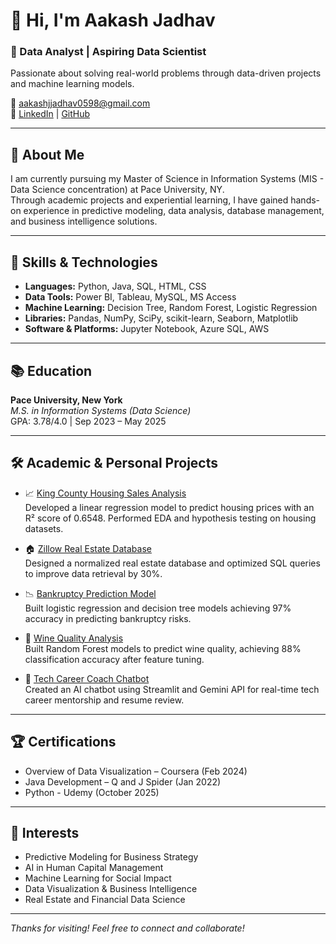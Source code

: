 # 👋 Hi, I'm Aakash Jadhav

### 🎯 Data Analyst | Aspiring Data Scientist  
Passionate about solving real-world problems through data-driven projects and machine learning models.

📧 [aakashjjadhav0598@gmail.com](mailto:aakashjjadhav123@gmail.com)  
🔗 [LinkedIn](https://www.linkedin.com/in/aakashjadhav123) | [GitHub](https://github.com/AJJadhav29)

---

## 📖 About Me
I am currently pursuing my Master of Science in Information Systems (MIS - Data Science concentration) at Pace University, NY.  
Through academic projects and experiential learning, I have gained hands-on experience in predictive modeling, data analysis, database management, and business intelligence solutions.

---

## 🚀 Skills & Technologies
- **Languages:** Python, Java, SQL, HTML, CSS
- **Data Tools:** Power BI, Tableau, MySQL, MS Access
- **Machine Learning:** Decision Tree, Random Forest, Logistic Regression
- **Libraries:** Pandas, NumPy, SciPy, scikit-learn, Seaborn, Matplotlib
- **Software & Platforms:** Jupyter Notebook, Azure SQL, AWS

---

## 📚 Education
**Pace University, New York**  
*M.S. in Information Systems (Data Science)*  
GPA: 3.78/4.0 | Sep 2023 – May 2025

---

## 🛠️ Academic & Personal Projects
- 📈 [King County Housing Sales Analysis](https://github.com/AJJadhav29/King-County-Housing-Sales-Analysis)  
  Developed a linear regression model to predict housing prices with an R² score of 0.6548. Performed EDA and hypothesis testing on housing datasets.

- 🏠 [Zillow Real Estate Database](https://github.com/AJJadhav29/Zillow_Database_Project.git)  
  Designed a normalized real estate database and optimized SQL queries to improve data retrieval by 30%.

- 📉 [Bankruptcy Prediction Model](https://github.com/AJJadhav29/Bankruptcy_Prediction_Project.git)  
  Built logistic regression and decision tree models achieving 97% accuracy in predicting bankruptcy risks.

- 🍷 [Wine Quality Analysis](https://github.com/AJJadhav29/WineQuality_Python_Project.git)  
  Built Random Forest models to predict wine quality, achieving 88% classification accuracy after feature tuning.

- 🤖 [Tech Career Coach Chatbot](https://github.com/AJJadhav29/Tech-Career-Chatbot)  
  Created an AI chatbot using Streamlit and Gemini API for real-time tech career mentorship and resume review.

---

## 🏆 Certifications
- Overview of Data Visualization – Coursera (Feb 2024)
- Java Development – Q and J Spider (Jan 2022)
- Python - Udemy (October 2025)

---

## 🌟 Interests
- Predictive Modeling for Business Strategy
- AI in Human Capital Management
- Machine Learning for Social Impact
- Data Visualization & Business Intelligence
- Real Estate and Financial Data Science

---

_Thanks for visiting! Feel free to connect and collaborate!_
